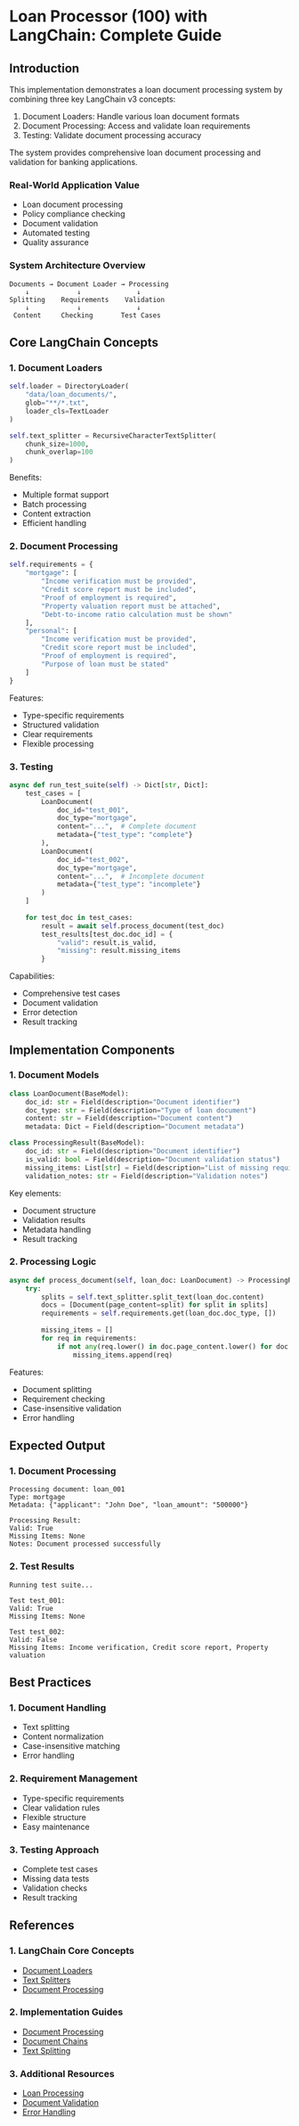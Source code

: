 # Loan Processor (100) with LangChain: Complete Guide

## Introduction

This implementation demonstrates a loan document processing system by combining three key LangChain v3 concepts:
1. Document Loaders: Handle various loan document formats
2. Document Processing: Access and validate loan requirements
3. Testing: Validate document processing accuracy

The system provides comprehensive loan document processing and validation for banking applications.

### Real-World Application Value
- Loan document processing
- Policy compliance checking
- Document validation
- Automated testing
- Quality assurance

### System Architecture Overview
```
Documents → Document Loader → Processing
    ↓            ↓              ↓
Splitting    Requirements    Validation
    ↓            ↓              ↓
 Content     Checking       Test Cases
```

## Core LangChain Concepts

### 1. Document Loaders
```python
self.loader = DirectoryLoader(
    "data/loan_documents/",
    glob="**/*.txt",
    loader_cls=TextLoader
)

self.text_splitter = RecursiveCharacterTextSplitter(
    chunk_size=1000,
    chunk_overlap=100
)
```

Benefits:
- Multiple format support
- Batch processing
- Content extraction
- Efficient handling

### 2. Document Processing
```python
self.requirements = {
    "mortgage": [
        "Income verification must be provided",
        "Credit score report must be included",
        "Proof of employment is required",
        "Property valuation report must be attached",
        "Debt-to-income ratio calculation must be shown"
    ],
    "personal": [
        "Income verification must be provided",
        "Credit score report must be included",
        "Proof of employment is required",
        "Purpose of loan must be stated"
    ]
}
```

Features:
- Type-specific requirements
- Structured validation
- Clear requirements
- Flexible processing

### 3. Testing
```python
async def run_test_suite(self) -> Dict[str, Dict]:
    test_cases = [
        LoanDocument(
            doc_id="test_001",
            doc_type="mortgage",
            content="...",  # Complete document
            metadata={"test_type": "complete"}
        ),
        LoanDocument(
            doc_id="test_002",
            doc_type="mortgage",
            content="...",  # Incomplete document
            metadata={"test_type": "incomplete"}
        )
    ]
    
    for test_doc in test_cases:
        result = await self.process_document(test_doc)
        test_results[test_doc.doc_id] = {
            "valid": result.is_valid,
            "missing": result.missing_items
        }
```

Capabilities:
- Comprehensive test cases
- Document validation
- Error detection
- Result tracking

## Implementation Components

### 1. Document Models
```python
class LoanDocument(BaseModel):
    doc_id: str = Field(description="Document identifier")
    doc_type: str = Field(description="Type of loan document")
    content: str = Field(description="Document content")
    metadata: Dict = Field(description="Document metadata")

class ProcessingResult(BaseModel):
    doc_id: str = Field(description="Document identifier")
    is_valid: bool = Field(description="Document validation status")
    missing_items: List[str] = Field(description="List of missing required items")
    validation_notes: str = Field(description="Validation notes")
```

Key elements:
- Document structure
- Validation results
- Metadata handling
- Result tracking

### 2. Processing Logic
```python
async def process_document(self, loan_doc: LoanDocument) -> ProcessingResult:
    try:
        splits = self.text_splitter.split_text(loan_doc.content)
        docs = [Document(page_content=split) for split in splits]
        requirements = self.requirements.get(loan_doc.doc_type, [])
        
        missing_items = []
        for req in requirements:
            if not any(req.lower() in doc.page_content.lower() for doc in docs):
                missing_items.append(req)
```

Features:
- Document splitting
- Requirement checking
- Case-insensitive validation
- Error handling

## Expected Output

### 1. Document Processing
```text
Processing document: loan_001
Type: mortgage
Metadata: {"applicant": "John Doe", "loan_amount": "500000"}

Processing Result:
Valid: True
Missing Items: None
Notes: Document processed successfully
```

### 2. Test Results
```text
Running test suite...

Test test_001:
Valid: True
Missing Items: None

Test test_002:
Valid: False
Missing Items: Income verification, Credit score report, Property valuation
```

## Best Practices

### 1. Document Handling
- Text splitting
- Content normalization
- Case-insensitive matching
- Error handling

### 2. Requirement Management
- Type-specific requirements
- Clear validation rules
- Flexible structure
- Easy maintenance

### 3. Testing Approach
- Complete test cases
- Missing data tests
- Validation checks
- Result tracking

## References

### 1. LangChain Core Concepts
- [Document Loaders](https://python.langchain.com/docs/modules/data_connection/document_loaders)
- [Text Splitters](https://python.langchain.com/docs/modules/data_connection/document_transformers)
- [Document Processing](https://python.langchain.com/docs/guides/document_processing)

### 2. Implementation Guides
- [Document Processing](https://python.langchain.com/docs/use_cases/document_processing)
- [Document Chains](https://python.langchain.com/docs/expression_language/cookbook/multiple_documents)
- [Text Splitting](https://python.langchain.com/docs/modules/data_connection/document_transformers)

### 3. Additional Resources
- [Loan Processing](https://python.langchain.com/docs/use_cases/financial)
- [Document Validation](https://python.langchain.com/docs/guides/validation)
- [Error Handling](https://python.langchain.com/docs/guides/error_handling)